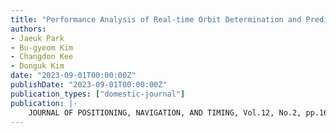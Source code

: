 ```yaml
---
title: "Performance Analysis of Real-time Orbit Determination and Prediction for Navigation Message of Regional Navigation Satellite System"
authors:
- Jaeuk Park
- Bu-gyeom Kim
- Changdon Kee
- Donguk Kim
date: "2023-09-01T00:00:00Z"
publishDate: "2023-09-01T00:00:00Z"
publication_types: ["domestic-journal"]
publication: |-
    JOURNAL OF POSITIONING, NAVIGATION, AND TIMING, Vol.12, No.2, pp.167-176, 2023년
---
```


